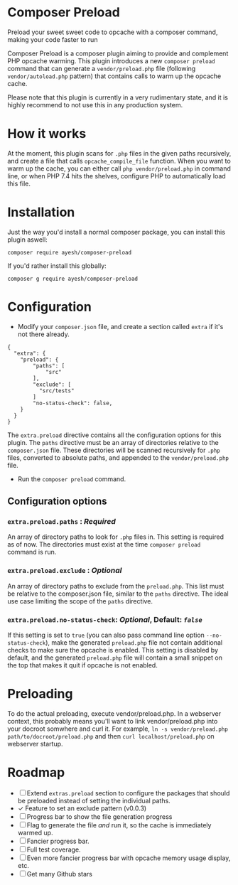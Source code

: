 # Composer Preload

Preload your sweet sweet code to opcache with a composer command, making your code faster to run

Composer Preload is a composer plugin aiming to provide and complement PHP opcache warming.
This plugin introduces a new `composer preload` command that can generate a `vendor/preload.php` file (following `vendor/autoload.php` pattern) that contains calls to warm up the opcache cache.

Please note that this plugin is currently in a very rudimentary state, and it is highly recommend to not use this in any production system.

# How it works

At the moment, this plugin scans for `.php` files in the given paths recursively, and create a file that calls `opcache_compile_file` function.
When you want to warm up the cache, you can either call `php vendor/preload.php` in command line, or when PHP 7.4 hits the shelves, configure PHP to automatically load this file.

# Installation

Just the way you'd install a normal composer package, you can install this plugin aswell:
```
composer require ayesh/composer-preload
```
If you'd rather install this globally:
```
composer g require ayesh/composer-preload
```

# Configuration

* Modify your `composer.json` file, and create a section called `extra` if it's not there already.
```
{
  "extra": {
	"preload": {
	    "paths": [
		    "src"
	    ],
        "exclude": [
          "src/tests"
        ]
        "no-status-check": false,
    }
  }
}
```
The `extra.preload` directive contains all the configuration options for this plugin. The `paths` directive must be an array of directories relative to the `composer.json` file. These directories will be scanned recursively for `.php` files, converted to absolute paths, and appended to the `vendor/preload.php` file.
* Run the `composer preload` command.


## Configuration options

### `extra.preload.paths` : _Required_

An array of directory paths to look for `.php` files in. This setting
is required as of now. The directories must exist at the time
`composer preload` command is run.

### `extra.preload.exclude` : _Optional_

An array of directory paths to exclude from the `preload.php`. This list
must be relative to the composer.json file, similar to the `paths`
directive. The ideal use case limiting the scope of the `paths` directive.

### `extra.preload.no-status-check`: _Optional_, Default: _`false`_

If this setting is set to `true` (you can also pass command line option
`--no-status-check`), make the generated `preload.php` file not contain
additional checks to make sure the opcache is enabled. This setting is
disabled by default, and the generated `preload.php` file will contain
a small snippet on the top that makes it quit if opcache is not enabled.

# Preloading

To do the actual preloading, execute vendor/preload.php. In a webserver context, this probably means you'll want to link vendor/preload.php into your docroot somwhere and curl it. For example, `ln -s vendor/preload.php path/to/docroot/preload.php` and then `curl localhost/preload.php` on webserver startup.

# Roadmap

 - ☐ Extend `extras.preload` section to configure the packages that should be preloaded instead of setting the individual paths.
 - ✓ Feature to set an exclude pattern (v0.0.3)
 - ☐ Progress bar to show the file generation progress
 - ☐ Flag to generate the file _and_ run it, so the cache is immediately warmed up.
 - ☐ Fancier progress bar.
 - ☐ Full test coverage.
 - ☐ Even more fancier progress bar with opcache memory usage display, etc.
 - ☐ Get many Github stars
